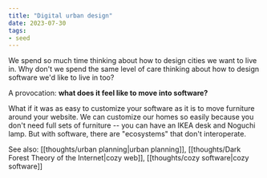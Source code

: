 ```yaml
---
title: "Digital urban design"
date: 2023-07-30
tags:
- seed
---
```


We spend so much time thinking about how to design cities we want to live in. Why don't we spend the same level of care thinking about how to design software we'd like to live in too?

A provocation: **what does it feel like to move into software?**

What if it was as easy to customize your software as it is to move furniture around your website. We can customize our homes so easily because you don't need full sets of furniture -- you can have an IKEA desk and Noguchi lamp. But with software, there are "ecosystems" that don't interoperate.

See also: [[thoughts/urban planning|urban planning]], [[thoughts/Dark Forest Theory of the Internet|cozy web]], [[thoughts/cozy software|cozy software]]